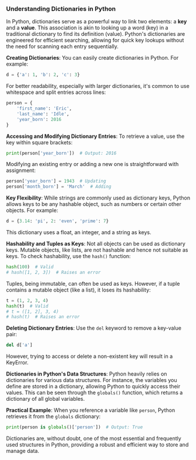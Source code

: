 ### Understanding Dictionaries in Python
In Python, dictionaries serve as a powerful way to link two elements: a **key** and a **value**. This association is akin to looking up a word (key) in a traditional dictionary to find its definition (value). Python's dictionaries are engineered for efficient searching, allowing for quick key lookups without the need for scanning each entry sequentially.

**Creating Dictionaries**: 
You can easily create dictionaries in Python. For example:
```python
d = {'a': 1, 'b': 2, 'c': 3}
```
For better readability, especially with larger dictionaries, it's common to use whitespace and split entries across lines:
```python
person = {
    'first_name': 'Eric',
    'last_name': 'Idle',
    'year_born': 2016 
}
```

**Accessing and Modifying Dictionary Entries**:
To retrieve a value, use the key within square brackets:
```python
print(person['year_born'])  # Output: 2016
```
Modifying an existing entry or adding a new one is straightforward with assignment:
```python
person['year_born'] = 1943  # Updating
person['month_born'] = 'March'  # Adding
```

**Key Flexibility**:
While strings are commonly used as dictionary keys, Python allows keys to be any hashable object, such as numbers or certain other objects. For example:
```python
d = {3.14: 'pi', 2: 'even', 'prime': 7}
```
This dictionary uses a float, an integer, and a string as keys.

**Hashability and Tuples as Keys**:
Not all objects can be used as dictionary keys. Mutable objects, like lists, are not hashable and hence not suitable as keys. To check hashability, use the `hash()` function:
```python
hash(100)  # Valid
# hash([1, 2, 3])  # Raises an error
```
Tuples, being immutable, can often be used as keys. However, if a tuple contains a mutable object (like a list), it loses its hashability:
```python
t = (1, 2, 3, 4)
hash(t)  # Valid
# t = ([1, 2], 3, 4)
# hash(t)  # Raises an error
```

**Deleting Dictionary Entries**:
Use the `del` keyword to remove a key-value pair:
```python
del d['a']
```
However, trying to access or delete a non-existent key will result in a KeyError.

**Dictionaries in Python's Data Structures**:
Python heavily relies on dictionaries for various data structures. For instance, the variables you define are stored in a dictionary, allowing Python to quickly access their values. This can be seen through the `globals()` function, which returns a dictionary of all global variables.

**Practical Example**:
When you reference a variable like `person`, Python retrieves it from the `globals` dictionary:
```python
print(person is globals()['person'])  # Output: True
```

Dictionaries are, without doubt, one of the most essential and frequently used structures in Python, providing a robust and efficient way to store and manage data.